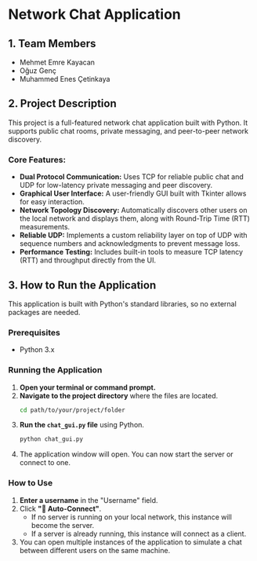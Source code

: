 # Network Chat Application

## 1. Team Members
- Mehmet Emre Kayacan
- Oğuz Genç
- Muhammed Enes Çetinkaya

## 2. Project Description
This project is a full-featured network chat application built with Python. It supports public chat rooms, private messaging, and peer-to-peer network discovery.

### Core Features:
- **Dual Protocol Communication:** Uses TCP for reliable public chat and UDP for low-latency private messaging and peer discovery.
- **Graphical User Interface:** A user-friendly GUI built with Tkinter allows for easy interaction.
- **Network Topology Discovery:** Automatically discovers other users on the local network and displays them, along with Round-Trip Time (RTT) measurements.
- **Reliable UDP:** Implements a custom reliability layer on top of UDP with sequence numbers and acknowledgments to prevent message loss.
- **Performance Testing:** Includes built-in tools to measure TCP latency (RTT) and throughput directly from the UI.

## 3. How to Run the Application

This application is built with Python's standard libraries, so no external packages are needed.

### Prerequisites
- Python 3.x

### Running the Application
1.  **Open your terminal or command prompt.**
2.  **Navigate to the project directory** where the files are located.
    ```sh
    cd path/to/your/project/folder
    ```
3.  **Run the `chat_gui.py` file** using Python.
    ```sh
    python chat_gui.py
    ```
4.  The application window will open. You can now start the server or connect to one.

### How to Use
1.  **Enter a username** in the "Username" field.
2.  Click **"🚀 Auto-Connect"**.
    - If no server is running on your local network, this instance will become the server.
    - If a server is already running, this instance will connect as a client.
3.  You can open multiple instances of the application to simulate a chat between different users on the same machine. 